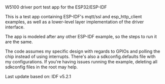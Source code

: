 W5100 driver port test app for the ESP32/ESP-IDF

This is a test app containing ESP-IDF's mqtt/ssl
and esp_http_client examples, as well as a
lower-level layer implementation of the driver
interface.

The app is modeled after any other
ESP-IDF example, so the steps to run it are the
same.

The code assumes my specific design with regards
to GPIOs and polling the chip instead of using
interrupts. There's also a sdkconfig.defaults
file with my configurations. If you're having
issues running the example, deleting all
sdkconfig files in the root may help.

Last update based on: IDF v5.2.1
